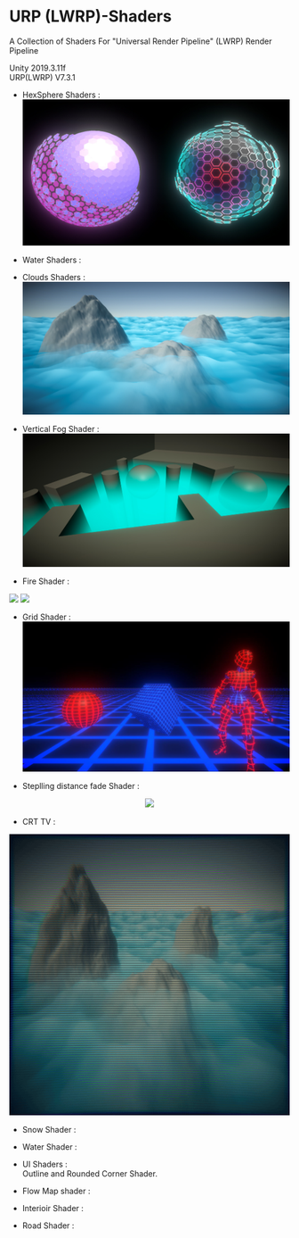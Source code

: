 # URP (LWRP)-Shaders
A Collection of Shaders For "Universal Render Pipeline" (LWRP) Render Pipeline

Unity 2019.3.11f<br>
URP(LWRP) V7.3.1

- HexSphere Shaders :
![Spheres](Assets/Preview/spheres.jpg)

- Water Shaders :

- Clouds Shaders :
![Clouds](Assets/Preview/Clouds.jpg)

- Vertical Fog Shader :
![Fog](Assets/Preview/Fog.jpg)

- Fire Shader :<br>
<p align="left">
  <img src="Assets/Preview/gifFire480p.gif" width="425" />
  <img src="Assets/Preview/blueFire.gif" width="425" /> 
</p>

- Grid Shader :
![Grid](Assets/Preview/grid.JPG)

- Steplling distance fade Shader :
<p align="center">
	<img src="Assets/Preview/fade1.gif"/>
</p>

- CRT TV :
<p align="center">
	<img src="Assets/Preview/crt_tv_effect.gif"/>
</p>

- Snow Shader :

- Water Shader :

- UI Shaders :<br>
	 Outline and Rounded Corner Shader.

- Flow Map shader :

- Interioir Shader :

- Road Shader :
